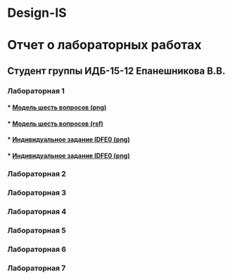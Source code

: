 # Design-IS
# Отчет о лабораторных работах
## Студент группы ИДБ-15-12 Епанешникова В.В.
### Лабораторная 1
#### * [Модель шесть вопросов (png)](https://raw.githubusercontent.com/VittoTory/Design-IS/master/1LR/model.png)
#### * [Модель шесть вопросов (rsf)](https://github.com/VittoTory/Design-IS/blob/master/1LR/%D0%A8%D0%B0%D0%B1%D0%BB%D0%BE%D0%BD%20%D0%A8%D0%B5%D1%81%D1%82%D1%8C%20%D0%B2%D0%BE%D0%BF%D1%80%D0%BE%D1%81%D0%BE%D0%B2.rsf)
#### * [Индивидуальное задание IDFE0 (png)](https://raw.githubusercontent.com/VittoTory/Design-IS/master/1LR/Modelirovanie.png)
#### * [Индивидуальное задание IDFE0 (png)](https://github.com/VittoTory/Design-IS/blob/master/1LR/Modelirovanie.rsf)
### Лабораторная 2
### Лабораторная 3
### Лабораторная 4
### Лабораторная 5
### Лабораторная 6
### Лабораторная 7
